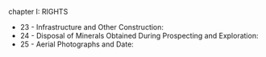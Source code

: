 chapter I: RIGHTS

<ul>
			<li>23 - Infrastructure and Other Construction: <ul>
			</ul></li>			<li>24 - Disposal of Minerals Obtained During Prospecting and Exploration: <ul>
			</ul></li>			<li>25 - Aerial Photographs and Date: <ul>
			</ul></li></ul>